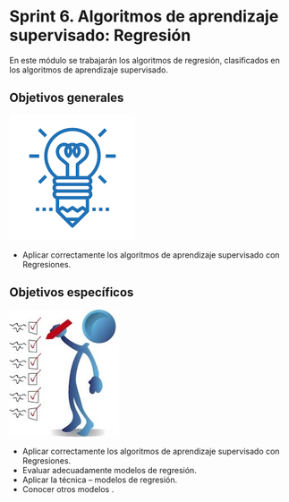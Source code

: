 # Sprint 6. Algoritmos de aprendizaje supervisado: Regresión

En este módulo se trabajarán los algoritmos de regresión, clasificados en los algoritmos de aprendizaje supervisado.

## Objetivos generales
![](https://github.com/Crap89/IT_ACADEMY/blob/main/Sprint%206.%20ALGORITMOS%20DE%20APRENDIZAJE%20SUPERVISADO:%20REGRESI%C3%93N/IM%C3%81GENES/objetivo%20general.png)

* Aplicar correctamente los algoritmos de aprendizaje supervisado con Regresiones.

## Objetivos específicos

![](https://github.com/Crap89/IT_ACADEMY/blob/main/Sprint%206.%20ALGORITMOS%20DE%20APRENDIZAJE%20SUPERVISADO:%20REGRESI%C3%93N/IM%C3%81GENES/obje%20espe.jpg)

* Aplicar correctamente los algoritmos de aprendizaje supervisado con Regresiones.
* Evaluar adecuadamente modelos de regresión.  
* Aplicar la técnica – modelos de regresión.
* Conocer otros modelos .

